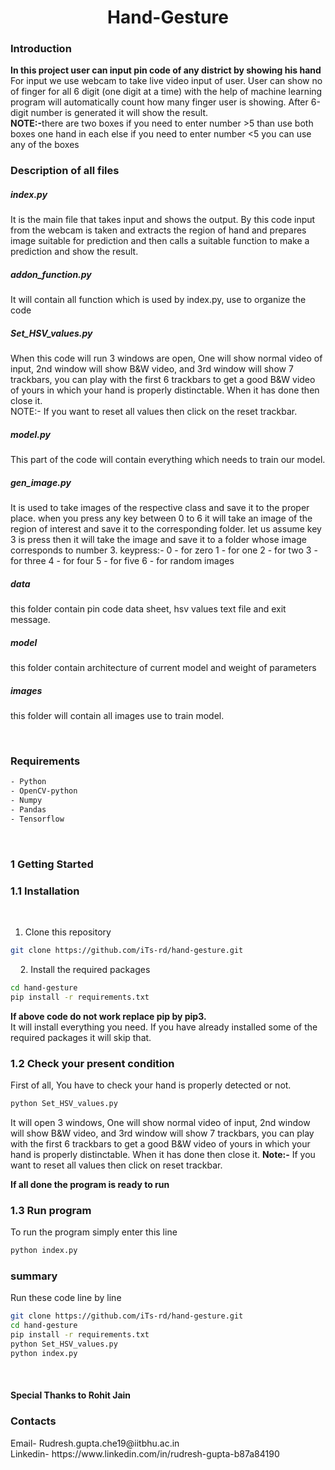 <h1 align="center"> Hand-Gesture </h1>
<h3>Introduction</h3>

<strong>In this project user can input pin code of any district by showing his hand</strong><br>
For input we use webcam to take live video input of user. User can show no of finger for all 6 digit (one digit at a time) with the help of machine learning program will automatically count how many finger user is showing. After 6-digit number is generated it will show the result.<br>
<strong>NOTE:-</strong>there are two boxes if you need to enter number >5 than use both boxes one hand in each else if you need to enter number <5 you can use any of the boxes <br> 
<h3>Description of all files</h3>
<h5>index.py</h5>

It is the main file that takes input and shows the output. By this code input from the webcam is taken and extracts the region of hand and prepares image suitable for prediction and then calls a suitable function to make a prediction and show the result.

<h5>addon_function.py</h5>

It will contain all function which is used by index.py, use to organize the code

<h5>Set_HSV_values.py</h5>

When this code will run 3 windows are open, One will show normal video of input, 2nd window will show B&W video, and 3rd window will show 7 trackbars, you can play with the first 6 trackbars to get a good B&W video of yours in which your hand is properly distinctable. When it has done then close it. <br>
NOTE:- If you want to reset all values then click on the reset trackbar.

<h5>model.py</h5>

This part of the code will contain everything which needs to train our model.

<h5>gen_image.py</h5>

It is used to take images of the respective class and save it to the proper place. when you press any key between 0 to 6 it will take an image of the region of interest and save it to the corresponding folder. let us assume key 3 is press then it will take the image and save it to a folder whose image corresponds to number 3.
keypress:-
0		- for zero
1		- for one
2		- for two
3		- for three
4		- for four
5		- for five
6		- for random images


<h5>data</h5>

this folder contain pin code data sheet, hsv values text file and exit message.

<h5>model</h5>

this folder contain architecture of current model and weight of parameters

<h5>images</h5>

this folder will contain all images use to train model.



<br>

<h3>Requirements</h3>

```bash
- Python
- OpenCV-python
- Numpy
- Pandas
- Tensorflow 
```
<br>


<h3>1 Getting Started</h3>


<h3>1.1 Installation</h3>

   
1. Clone this repository
   
```bash
git clone https://github.com/iTs-rd/hand-gesture.git
```
   
2. Install the required packages
```bash
cd hand-gesture
pip install -r requirements.txt
```
<strong>If above code do not work replace pip by pip3.</strong><br>
It will install everything you need. If you have already installed some of the required packages it will skip that.

<h3>1.2 Check your present condition </h3>

First of all, You have to check your hand is properly detected or not.

```bash
python Set_HSV_values.py
```

It will open 3 windows, One will show normal video of input, 2nd window will show B&W video, and 3rd window will show 7 trackbars, you can play with the first 6 trackbars to get a good B&W video of yours in which your hand is properly distinctable. When it has done then close it.
<strong>Note:-</strong> If you want to reset all values then click on reset trackbar.

<strong>If all done the program is ready to run</strong>

<h3>1.3 Run program</h3>

To run the program simply enter this line

```bash
python index.py
```


<h3>summary</h3>

Run these code line by line

```bash
git clone https://github.com/iTs-rd/hand-gesture.git
cd hand-gesture
pip install -r requirements.txt
python Set_HSV_values.py
python index.py
```

<br><h4>Special Thanks to Rohit Jain</h4>
<h3>Contacts</h3>
Email- Rudresh.gupta.che19@iitbhu.ac.in <br>
Linkedin- https://www.linkedin.com/in/rudresh-gupta-b87a84190
